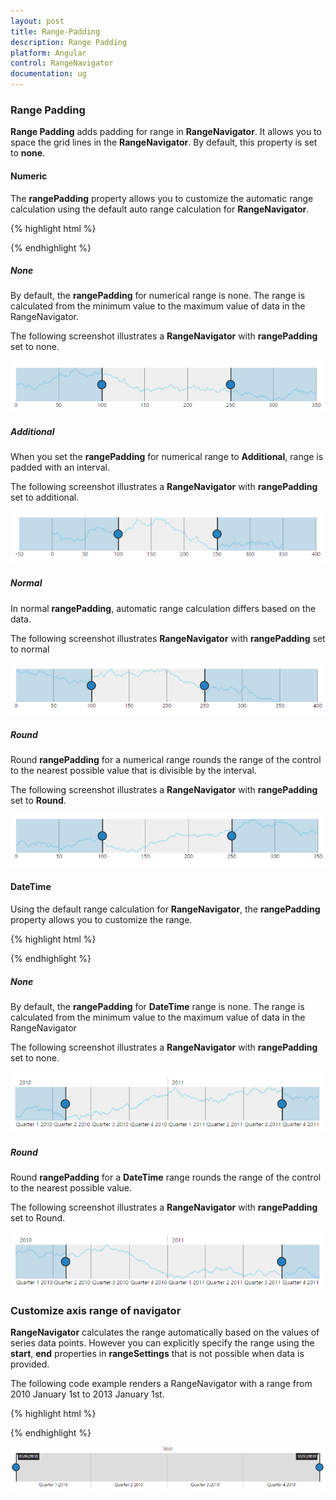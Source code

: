 ```yaml
---
layout: post
title: Range-Padding
description: Range Padding
platform: Angular
control: RangeNavigator
documentation: ug
---
```


### Range Padding

**Range Padding** adds padding for range in **RangeNavigator**. It allows you to space the grid lines in the **RangeNavigator**.  By default, this property is set to **none**.

#### Numeric

The **rangePadding** property allows you to customize the automatic range calculation using the default auto range calculation for **RangeNavigator**.

{% highlight html %}

<ej-rangenavigator id="rangecontainer" valueType= "numeric" rangePadding="none">
</ej-rangenavigator>

{% endhighlight %}

##### None

By default, the **rangePadding** for numerical range is none. The range is calculated from the minimum value to the maximum value of data in the RangeNavigator.

The following screenshot illustrates a **RangeNavigator** with **rangePadding** set to none.



![](Range-Padding_images/Range-Padding_img1.png) 

##### Additional

When you set the **rangePadding** for numerical range to **Additional**, range is padded with an interval.

The following screenshot illustrates a **RangeNavigator** with **rangePadding** set to additional.



![](Range-Padding_images/Range-Padding_img2.png) 

##### Normal

In normal **rangePadding**, automatic range calculation differs based on the data. 

The following screenshot illustrates **RangeNavigator** with **rangePadding** set to normal

![](Range-Padding_images/Range-Padding_img3.png) 

##### Round

Round **rangePadding** for a numerical range rounds the range of the control to the nearest possible value that is divisible by the interval.

The following screenshot illustrates a **RangeNavigator** with **rangePadding** set to **Round**.

![](Range-Padding_images/Range-Padding_img4.png) 

#### DateTime

Using the default range calculation for **RangeNavigator**, the **rangePadding** property allows you to customize the range.

{% highlight html %}

<ej-rangenavigator id="rangecontainer" valueType= "datetime" rangePadding="none">
</ej-rangenavigator>

{% endhighlight %}

##### None

By default, the **rangePadding** for **DateTime** range is none. The range is calculated from the minimum value to the maximum value of data in the RangeNavigator

The following screenshot illustrates a **RangeNavigator** with **rangePadding** set to none.

![](Range-Padding_images/Range-Padding_img5.png) 

##### Round

Round **rangePadding** for a **DateTime** range rounds the range of the control to the nearest possible value.

The following screenshot illustrates a **RangeNavigator** with **rangePadding** set to Round.

![](Range-Padding_images/Range-Padding_img6.png) 

### Customize axis range of navigator

**RangeNavigator** calculates the range automatically based on the values of series data points. However you can explicitly specify the range using the **start**, **end** properties in **rangeSettings** that is not possible when data is provided.

The following code example renders a RangeNavigator with a range from 2010 January 1st to 2013 January 1st.

{% highlight html %}

<ej-rangenavigator id="rangecontainer" selectedRangeSettings.start="2010/5/1"
                                       selectedRangeSettings.end="2011/10/1">
</ej-rangenavigator>

{% endhighlight %}


![](Range-Padding_images/Range-Padding_img7.png) 
